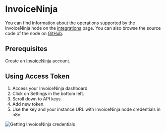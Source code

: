 # InvoiceNinja

You can find information about the operations supported by the InvoiceNinja node on the [integrations](https://n8n.io/integrations/n8n-nodes-base.invoiceNinja) page. You can also browse the source code of the node on [GitHub](https://github.com/n8n-io/n8n/tree/master/packages/nodes-base/nodes/InvoiceNinja).

## Prerequisites

Create an [InvoiceNinja](https://www.invoiceninja.com/) account.

## Using Access Token

1. Access your InvoiceNinja dashboard.
2. Click on Settings in the bottom left.
3. Scroll down to API keys.
4. Add new token.
5. Use the key and your instance URL with InvoiceNinja node credentials in n8n.

![Getting InvoiceNinja credentials](https://i.imgur.com/KieU3At.gif)

